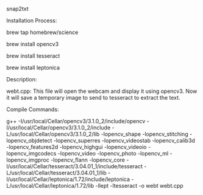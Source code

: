 snap2txt

Installation Process: 

brew tap homebrew/science 

brew install opencv3

brew install tesseract 

brew install leptonica

Description:

webt.cpp:
    This file will open the webcam and display it using opencv3. Now it will save a temporary image to send to tesseract to extract the text. 


Compile Commands:

g++ -I/usr/local/Cellar/opencv3/3.1.0_2/include/opencv -I/usr/local/Cellar/opencv3/3.1.0_2/include -L/usr/local/Cellar/opencv3/3.1.0_2/lib -lopencv_shape -lopencv_stitching -lopencv_objdetect -lopencv_superres -lopencv_videostab -lopencv_calib3d -lopencv_features2d -lopencv_highgui -lopencv_videoio -lopencv_imgcodecs -lopencv_video -lopencv_photo -lopencv_ml -lopencv_imgproc -lopencv_flann -lopencv_core -I/usr/local/Cellar/tesseract/3.04.01_1/include/tesseract -L/usr/local/Cellar/tesseract/3.04.01_1/lib -I/usr/local/Cellar/leptonica/1.72/include/leptonica -L/usr/local/Cellar/leptonica/1.72/lib -llept -ltesseract -o webt webt.cpp
